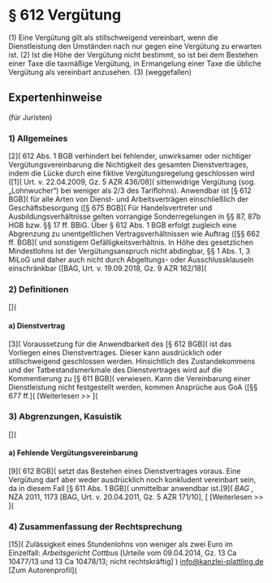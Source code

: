 # § 612 Vergütung
(1) Eine Vergütung gilt als stillschweigend vereinbart, wenn die Dienstleistung den Umständen nach nur gegen eine Vergütung zu erwarten ist.
(2) Ist die Höhe der Vergütung nicht bestimmt, so ist bei dem Bestehen einer Taxe die taxmäßige Vergütung, in Ermangelung einer Taxe die übliche Vergütung als vereinbart anzusehen.
(3) (weggefallen)
## Expertenhinweise
(für Juristen)
### 1) Allgemeines
[2]( 612 Abs. 1 BGB verhindert bei fehlender, unwirksamer oder nichtiger Vergütungsvereinbarung die Nichtigkeit des gesamten Dienstvertrages, indem die Lücke durch eine fiktive Vergütungsregelung geschlossen wird ([1]( Urt. v. 22.04.2009, Gz. 5 AZR 436/08]( sittenwidrige Vergütung (sog. „Lohnwucher“) bei weniger als 2/3 des Tariflohns). Anwendbar ist [§ 612 BGB]( für alle Arten von Dienst- und Arbeitsverträgen einschließlich der Geschäftsbesorgung ([§ 675 BGB]( Für Handelsvertreter und Ausbildungsverhältnisse gelten vorrangige Sonderregelungen in §§ 87, 87b HGB bzw. §§ 17 ff. BBiG. Über § 612 Abs. 1 BGB erfolgt zugleich eine Abgrenzung zu unentgeltlichen Vertragsverhältnissen wie Auftrag ([§§ 662 ff. BGB]( und sonstigem Gefälligkeitsverhältnis. In Höhe des gesetzlichen Mindestlohns ist der Vergütungsanspruch nicht abdingbar, §§ 1 Abs. 1, 3 MiLoG und daher auch nicht durch Abgeltungs- oder Ausschlussklauseln einschränkbar ([BAG, Urt. v. 19.09.2018, Gz. 9 AZR 162/18](
### 2) Definitionen
[](
#### a) Dienstvertrag
[3]( Voraussetzung für die Anwendbarkeit des [§ 612 BGB]( ist das Vorliegen eines Dienstvertrages. Dieser kann ausdrücklich oder stillschweigend geschlossen werden. Hinsichtlich des Zustandekommens und der Tatbestandsmerkmale des Dienstvertrages wird auf die Kommentierung zu [§ 611 BGB]( verwiesen. Kann die Vereinbarung einer Dienstleistung nicht festgestellt werden, kommen Ansprüche aus GoA ([§§ 677 ff.](
[Weiterlesen >> ](
### 3) Abgrenzungen, Kasuistik
[](
#### a) Fehlende Vergütungsvereinbarung
[9]( 612 BGB]( setzt das Bestehen eines Dienstvertrages voraus. Eine Vergütung darf aber weder ausdrücklich noch konkludent vereinbart sein, da in diesem Fall [§ 611 Abs. 1 BGB]( unmittelbar anwendbar ist.[9]( _BAG_ , NZA 2011, 1173 [BAG, Urt. v. 20.04.2011, Gz. 5 AZR 171/10], [
[Weiterlesen >> ](
### 4) Zusammenfassung der Rechtsprechung
[15]( Zulässigkeit eines Stundenlohns von weniger als zwei Euro im Einzelfall: _Arbeitsgericht_ _Cottbus_ [Urteile vom 09.04.2014, Gz. 13 Ca 10477/13 und 13 Ca 10478/13; nicht rechtskräftig] ) info@kanzlei-plattling.de [Zum Autorenprofil](